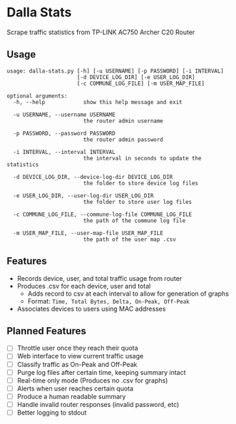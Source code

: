 # Dalla Stats

Scrape traffic statistics from TP-LINK AC750 Archer C20 Router

## Usage
```
usage: dalla-stats.py [-h] [-u USERNAME] [-p PASSWORD] [-i INTERVAL]
                      [-d DEVICE_LOG_DIR] [-e USER_LOG_DIR]
                      [-c COMMUNE_LOG_FILE] [-m USER_MAP_FILE]

optional arguments:
  -h, --help            show this help message and exit

  -u USERNAME, --username USERNAME
                        the router admin username

  -p PASSWORD, --password PASSWORD
                        the router admin password

  -i INTERVAL, --interval INTERVAL
                        the interval in seconds to update the statistics

  -d DEVICE_LOG_DIR, --device-log-dir DEVICE_LOG_DIR
                        the folder to store device log files

  -e USER_LOG_DIR, --user-log-dir USER_LOG_DIR
                        the folder to store user log files

  -c COMMUNE_LOG_FILE, --commune-log-file COMMUNE_LOG_FILE
                        the path of the commune log file

  -m USER_MAP_FILE, --user-map-file USER_MAP_FILE
                        the path of the user map .csv
```

## Features
- Records device, user, and total traffic usage from router
- Produces .csv for each device, user and total
    - Adds record to csv at each interval to allow for generation of graphs
    - Format: `Time, Total Bytes, Delta, On-Peak, Off-Peak`
- Associates devices to users using MAC addresses

## Planned Features
- [ ] Throttle user once they reach their quota
- [ ] Web interface to view current traffic usage
- [ ] Classify traffic as On-Peak and Off-Peak
- [ ] Purge log files after certain time, keeping summary intact
- [ ] Real-time only mode (Produces no .csv for graphs)
- [ ] Alerts when user reaches certain quota
- [ ] Produce a human readable summary
- [ ] Handle invalid router responses (invalid password, etc)
- [ ] Better logging to stdout
